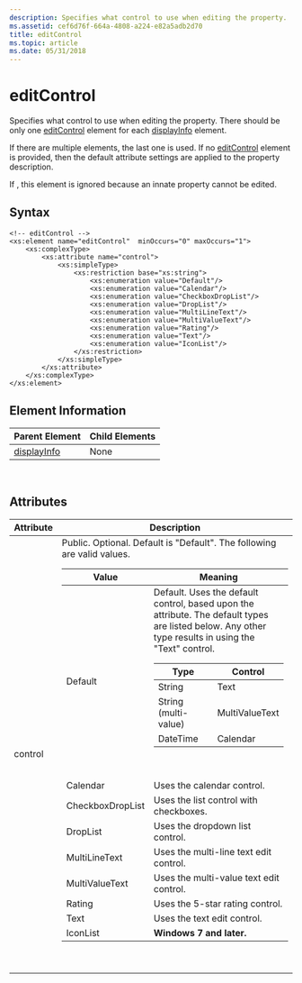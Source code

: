 ```yaml
---
description: Specifies what control to use when editing the property.
ms.assetid: cef6d76f-664a-4808-a224-e82a5adb2d70
title: editControl
ms.topic: article
ms.date: 05/31/2018
---
```


# editControl

Specifies what control to use when editing the property. There should be only one [editControl]() element for each [displayInfo](./propdesc-schema-displayinfo.md) element.

If there are multiple elements, the last one is used. If no [editControl]() element is provided, then the default attribute settings are applied to the property description.

If <typeInfo isInnate="true">, this element is ignored because an innate property cannot be edited.

## Syntax


```
<!-- editControl -->
<xs:element name="editControl"  minOccurs="0" maxOccurs="1">
    <xs:complexType>
        <xs:attribute name="control">
            <xs:simpleType>
                <xs:restriction base="xs:string">
                    <xs:enumeration value="Default"/>
                    <xs:enumeration value="Calendar"/>
                    <xs:enumeration value="CheckboxDropList"/>
                    <xs:enumeration value="DropList"/>
                    <xs:enumeration value="MultiLineText"/>
                    <xs:enumeration value="MultiValueText"/>
                    <xs:enumeration value="Rating"/>
                    <xs:enumeration value="Text"/>
                    <xs:enumeration value="IconList"/>
                </xs:restriction>
            </xs:simpleType>
        </xs:attribute>
    </xs:complexType>
</xs:element>
```



## Element Information



| Parent Element                                   | Child Elements |
|--------------------------------------------------|----------------|
| [displayInfo](./propdesc-schema-displayinfo.md) | None           |



 

## Attributes



<table>
<colgroup>
<col  />
<col  />
</colgroup>
<thead>
<tr class="header">
<th>Attribute</th>
<th>Description</th>
</tr>
</thead>
<tbody>
<tr class="odd">
<td>control</td>
<td>Public. Optional. Default is &quot;Default&quot;. The following are valid values. 
<table>
<colgroup>
<col  />
<col  />
</colgroup>
<thead>
<tr class="header">
<th>Value</th>
<th>Meaning</th>
</tr>
</thead>
<tbody>
<tr class="odd">
<td>Default</td>
<td>Default. Uses the default control, based upon the <typeInfo type=&quot;&quot;> attribute. The default types are listed below. Any other type results in using the &quot;Text&quot; control. 
<table>
<thead>
<tr class="header">
<th>Type</th>
<th>Control</th>
</tr>
</thead>
<tbody>
<tr class="odd">
<td>String</td>
<td>Text</td>
</tr>
<tr class="even">
<td>String (multi-value)</td>
<td>MultiValueText</td>
</tr>
<tr class="odd">
<td>DateTime</td>
<td>Calendar</td>
</tr>
</tbody>
</table>

<p> </p></td>
</tr>
<tr class="even">
<td>Calendar</td>
<td>Uses the calendar control.</td>
</tr>
<tr class="odd">
<td>CheckboxDropList</td>
<td>Uses the list control with checkboxes.</td>
</tr>
<tr class="even">
<td>DropList</td>
<td>Uses the dropdown list control.</td>
</tr>
<tr class="odd">
<td>MultiLineText</td>
<td>Uses the multi-line text edit control.</td>
</tr>
<tr class="even">
<td>MultiValueText</td>
<td>Uses the multi-value text edit control.</td>
</tr>
<tr class="odd">
<td>Rating</td>
<td>Uses the 5-star rating control.</td>
</tr>
<tr class="even">
<td>Text</td>
<td>Uses the text edit control.</td>
</tr>
<tr class="odd">
<td>IconList</td>
<td><strong>Windows 7 and later.</strong></td>
</tr>
</tbody>
</table>

<p> </p></td>
</tr>
</tbody>
</table>



 

 

 
